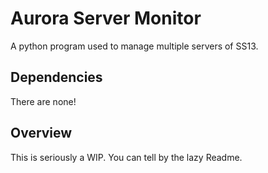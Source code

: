 # Aurora Server Monitor
A python program used to manage multiple servers of SS13.

## Dependencies
There are none!

## Overview
This is seriously a WIP. You can tell by the lazy Readme.